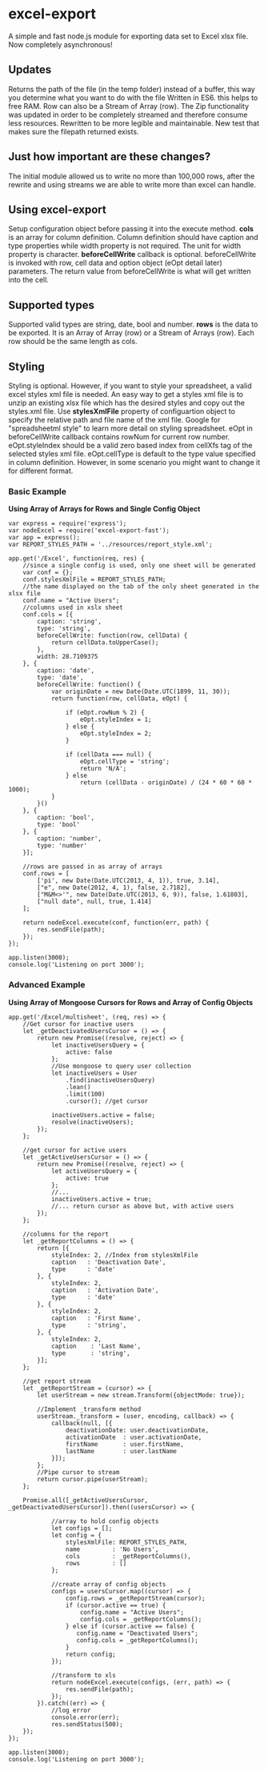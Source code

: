 # excel-export #
A simple and fast node.js module for exporting data set to Excel xlsx file. Now completely asynchronous!

## Updates ##

Returns the path of the file (in the temp folder) instead of a buffer, this way you determine what you want to do with the file
Written in ES6.  this helps to free RAM.
Row can also be a Stream of Array (row).
The Zip functionality was updated in order to be completely streamed and therefore consume less resources.
Rewritten to be more legible and maintainable.  New test that makes sure the filepath returned exists.

## Just how important are these changes? ##
The initial module allowed us to write no more than 100,000 rows, after the rewrite and using streams we are able to write more than excel can handle.

## Using excel-export ##
Setup configuration object before passing it into the execute method.  **cols** is an array for column definition.  Column definition should have caption and type properties while width property is not required.  The unit for width property is character.   **beforeCellWrite** callback is optional.  beforeCellWrite is invoked with row, cell data and option object (eOpt detail later) parameters.  The return value from beforeCellWrite is what will get written into the cell.  

## Supported types ##
Supported valid types are string, date, bool and number.  **rows** is the data to be exported. It is an Array of Array (row) or a Stream of Arrays (row). Each row should be the same length as cols.

## Styling ##
Styling is optional.  However, if you want to style your spreadsheet, a valid excel styles xml file is needed.  An easy way to get a styles xml file is to unzip an existing xlsx file which has the desired styles and copy out the styles.xml file. Use **stylesXmlFile** property of configuartion object to specify the relative path and file name of the xml file.  Google for "spreadsheetml style" to learn more detail on styling spreadsheet.  eOpt in beforeCellWrite callback contains rowNum for current row number. eOpt.styleIndex should be a valid zero based index from cellXfs tag of the selected styles xml file.  eOpt.cellType is default to the type value specified in column definition.  However, in some scenario you might want to change it for different format. 

### Basic Example ###
**Using Array of Arrays for Rows and Single Config Object**

    var express = require('express');
    var nodeExcel = require('excel-export-fast');
    var app = express();
    var REPORT_STYLES_PATH = '../resources/report_style.xml';

    app.get('/Excel', function(req, res) {
        //since a single config is used, only one sheet will be generated
        var conf = {};
        conf.stylesXmlFile = REPORT_STYLES_PATH;
        //the name displayed on the tab of the only sheet generated in the xlsx file
        conf.name = "Active Users";
        //columns used in xslx sheet
        conf.cols = [{
            caption: 'string',
            type: 'string',
            beforeCellWrite: function(row, cellData) {
                return cellData.toUpperCase();
            },
            width: 28.7109375
        }, {
            caption: 'date',
            type: 'date',
            beforeCellWrite: function() {
                var originDate = new Date(Date.UTC(1899, 11, 30));
                return function(row, cellData, eOpt) {

                    if (eOpt.rowNum % 2) {
                        eOpt.styleIndex = 1;
                    } else {
                        eOpt.styleIndex = 2;
                    }

                    if (cellData === null) {
                        eOpt.cellType = 'string';
                        return 'N/A';
                    } else
                        return (cellData - originDate) / (24 * 60 * 60 * 1000);
                }
            }()
        }, {
            caption: 'bool',
            type: 'bool'
        }, {
            caption: 'number',
            type: 'number'
        }];
        
        //rows are passed in as array of arrays
        conf.rows = [
            ['pi', new Date(Date.UTC(2013, 4, 1)), true, 3.14],
            ["e", new Date(2012, 4, 1), false, 2.7182],
            ["M&M<>'", new Date(Date.UTC(2013, 6, 9)), false, 1.61803],
            ["null date", null, true, 1.414]
        ];
        
        return nodeExcel.execute(conf, function(err, path) {
            res.sendFile(path);
        });
    });

    app.listen(3000);
    console.log('Listening on port 3000');
    
### Advanced Example ###
**Using Array of Mongoose Cursors for Rows and Array of Config Objects**

    app.get('/Excel/multisheet', (req, res) => {
        //Get cursor for inactive users
        let _getDeactivatedUsersCursor = () => {
            return new Promise((resolve, reject) => {
                let inactiveUsersQuery = {
                    active: false
                };
                //Use mongoose to query user collection
                let inactiveUsers = User
                    .find(inactiveUsersQuery)
                    .lean()
                    .limit(100)
                    .cursor(); //get cursor

                inactiveUsers.active = false;
                resolve(inactiveUsers);
            });
        };

        //get cursor for active users
        let _getActiveUsersCursor = () => {
            return new Promise((resolve, reject) => {
                let activeUsersQuery = {
                    active: true
                };
                //...
                inactiveUsers.active = true;
                //... return cursor as above but, with active users
            });
        };

        //columns for the report
        let _getReportColumns = () => {
            return [{
                styleIndex: 2, //Index from stylesXmlFile
                caption   : 'Deactivation Date',
                type      : 'date'
            }, {
                styleIndex: 2,
                caption   : 'Activation Date',
                type      : 'date'
            }, {
                styleIndex: 2,
                caption   : 'First Name',
                type      : 'string',
            }, {
                styleIndex: 2,
                caption    : 'Last Name',
                type       : 'string',
            }];
        };

        //get report stream
        let _getReportStream = (cursor) => {
            let userStream = new stream.Transform({objectMode: true});
            
            //Implement _transform method
            userStream._transform = (user, encoding, callback) => {
                callback(null, [{
                    deactivationDate: user.deactivationDate,
                    activationDate  : user.activationDate,
                    firstName       : user.firstName,
                    lastName        : user.lastName
                }]);
            };
            //Pipe cursor to stream
            return cursor.pipe(userStream);
        };

        Promise.all([_getActiveUsersCursor, _getDeactivatedUsersCursor]).then((usersCursor) => {

                //array to hold config objects
                let configs = [];
                let config = {
                    stylesXmlFile: REPORT_STYLES_PATH,
                    name         : 'No Users',
                    cols         : _getReportColumns(),
                    rows         : []
                };

                //create array of config objects
                configs = usersCursor.map((cursor) => {
                    config.rows = _getReportStream(cursor);
                    if (cursor.active == true) {
                        config.name = "Active Users";
                        config.cols = _getReportColumns();
                    } else if (cursor.active == false) {
                       config.name = "Deactivated Users";
                       config.cols = _getReportColumns();
                    }
                    return config;
                });

                //transform to xls
                return nodeExcel.execute(configs, (err, path) => {
                    res.sendFile(path);
                });
            }).catch((err) => {
                //log error
                console.error(err);
                res.sendStatus(500);
        });
    });

    app.listen(3000);
    console.log('Listening on port 3000');
    
    
